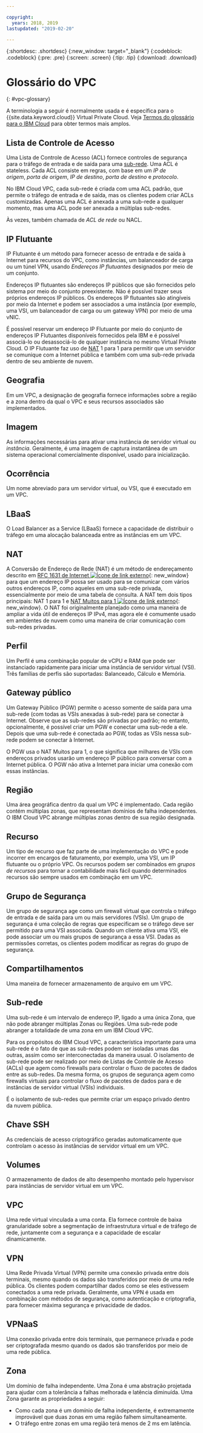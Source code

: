 ```yaml
---

copyright:
  years: 2018, 2019
lastupdated: "2019-02-20"

---
```


{:shortdesc: .shortdesc}
{:new_window: target="_blank"}
{:codeblock: .codeblock}
{:pre: .pre}
{:screen: .screen}
{:tip: .tip}
{:download: .download}

# Glossário do VPC
{: #vpc-glossary}

A terminologia a seguir é normalmente usada e é específica para o {{site.data.keyword.cloud}} Virtual Private Cloud. Veja [Termos do glossário para o IBM Cloud](/docs/overview/glossary/glossary.html) para obter termos mais amplos.

## Lista de Controle de Acesso
Uma Lista de Controle de Acesso (ACL) fornece controles de segurança para o tráfego de entrada e de saída para uma [sub-rede](#subnet). Uma ACL é stateless. Cada ACL consiste em regras, com base em um _IP de origem_, _porta de origem_, _IP de destino_, _porta de destino_ e _protocolo_.

No IBM Cloud VPC, cada sub-rede é criada com uma ACL padrão, que permite o tráfego de entrada e de saída, mas os clientes podem criar ACLs customizadas. Apenas uma ACL é anexada a uma sub-rede a qualquer momento, mas uma ACL pode ser anexada a múltiplas sub-redes.

Às vezes, também chamada de _ACL de rede_ ou NACL.

## IP Flutuante
IP Flutuante é um método para fornecer acesso de entrada e de saída à Internet para recursos do VPC, como instâncias, um balanceador de carga ou um túnel VPN, usando _Endereços IP flutuantes_ designados por meio de um conjunto.

Endereços IP flutuantes são endereços IP públicos que são fornecidos pelo sistema por meio do conjunto preexistente. Não é possível trazer seus próprios endereços IP públicos. Os endereços IP flutuantes são atingíveis por meio da Internet e podem ser associados a uma instância (por exemplo, uma VSI, um balanceador de carga ou um gateway VPN) por meio de uma vNIC.

É possível reservar um endereço IP Flutuante por meio do conjunto de endereços IP Flutuantes disponíveis fornecidos pela IBM e é possível associá-lo ou desassociá-lo de qualquer instância no mesmo Virtual Private Cloud. O IP Flutuante faz uso de [NAT](#nat) 1 para 1 para permitir que um servidor se comunique com a Internet pública e também com uma sub-rede privada dentro de seu ambiente de nuvem.

## Geografia
Em um VPC, a designação de geografia fornece informações sobre a região e a zona dentro da qual o VPC e seus recursos associados são implementados.

## Imagem
As informações necessárias para ativar uma instância de servidor virtual ou _instância_. Geralmente, é uma imagem de captura instantânea de um sistema operacional comercialmente disponível, usado para inicialização.

## Ocorrência
Um nome abreviado para um servidor virtual, ou VSI, que é executado em um VPC.

## LBaaS
O Load Balancer as a Service (LBaaS) fornece a capacidade de distribuir o tráfego em uma alocação balanceada entre as instâncias em um VPC.

## NAT
A Conversão de Endereço de Rede (NAT) é um método de endereçamento descrito em [RFC 1631 de Internet ![Ícone de link externo](../../icons/launch-glyph.svg "Ícone de link externo")](https://tools.ietf.org/html/rfc1631){: new_window} para que um endereço IP possa ser usado para se comunicar com vários outros endereços IP, como aqueles em uma sub-rede privada, essencialmente por meio de uma tabela de consulta. A NAT tem dois tipos principais: NAT 1 para 1 e [NAT Muitos para 1 ![Ícone de link externo](../../icons/launch-glyph.svg "Ícone de link externo")](https://en.wikipedia.org/wiki/Network_address_translation){: new_window}. O NAT foi originalmente planejado como uma maneira de ampliar a vida útil de endereços IP IPv4, mas agora ele é comumente usado em ambientes de nuvem como uma maneira de criar comunicação com sub-redes privadas.

## Perfil
Um Perfil é uma combinação popular de vCPU e RAM que pode ser instanciado rapidamente para iniciar uma instância de servidor virtual (VSI). Três famílias de perfis são suportadas: Balanceado, Cálculo e Memória.


## Gateway público
Um Gateway Público (PGW) permite o acesso somente de saída para uma sub-rede (com todas as VSIs anexadas à sub-rede) para se conectar à Internet. Observe que as sub-redes são privadas por padrão; no entanto, opcionalmente, é possível criar um PGW e conectar uma sub-rede a ele. Depois que uma sub-rede é conectada ao PGW, todas as VSIs nessa sub-rede podem se conectar à Internet.

O PGW usa o NAT Muitos para 1, o que significa que milhares de VSIs com endereços privados usarão um endereço IP público para conversar com a Internet pública. O PGW não ativa a Internet para iniciar uma conexão com essas instâncias.

## Região
Uma área geográfica dentro da qual um VPC é implementado. Cada região contém múltiplas zonas, que representam domínios de falha independentes. O IBM Cloud VPC abrange múltiplas zonas dentro de sua região designada.

## Recurso
Um tipo de recurso que faz parte de uma implementação do VPC e pode incorrer em encargos de faturamento, por exemplo, uma VSI, um IP flutuante ou o próprio VPC. Os recursos podem ser combinados em _grupos de recursos_ para tornar a contabilidade mais fácil quando determinados recursos são sempre usados em combinação em um VPC.

## Grupo de Segurança
Um grupo de segurança age como um firewall virtual que controla o tráfego de entrada e de saída para um ou mais servidores (VSIs). Um grupo de segurança é uma coleção de regras que especificam se o tráfego deve ser permitido para uma VSI associada. Quando um cliente ativa uma VSI, ele pode associar um ou mais grupos de segurança a essa VSI. Dadas as permissões corretas, os clientes podem modificar as regras do grupo de segurança.

## Compartilhamentos
Uma maneira de fornecer armazenamento de arquivo em um VPC.

## Sub-rede
Uma sub-rede é um intervalo de endereço IP, ligado a uma única Zona, que não pode abranger múltiplas Zonas ou Regiões. Uma sub-rede pode abranger a totalidade de uma zona em um IBM Cloud VPC.

Para os propósitos do IBM Cloud VPC, a característica importante para uma sub-rede é o fato de que as sub-redes podem ser isoladas umas das outras, assim como ser interconectadas da maneira usual. O isolamento de sub-rede pode ser realizado por meio de Listas de Controle de Acesso (ACLs) que agem como firewalls para controlar o fluxo de pacotes de dados entre as sub-redes. Da mesma forma, os grupos de segurança agem como firewalls virtuais para controlar o fluxo de pacotes de dados para e de instâncias de servidor virtual (VSIs) individuais.

É o isolamento de sub-redes que permite criar um espaço privado dentro da nuvem pública.

## Chave SSH
As credenciais de acesso criptográfico geradas automaticamente que controlam o acesso às instâncias de servidor virtual em um VPC.

## Volumes
O armazenamento de dados de alto desempenho montado pelo hypervisor para instâncias de servidor virtual em um VPC.

## VPC
Uma rede virtual vinculada a uma conta. Ela fornece controle de baixa granularidade sobre a segmentação de infraestrutura virtual e de tráfego de rede, juntamente com a segurança e a capacidade de escalar dinamicamente.

## VPN
Uma Rede Privada Virtual (VPN) permite uma conexão privada entre dois terminais, mesmo quando os dados são transferidos por meio de uma rede pública. Os clientes podem compartilhar dados como se eles estivessem conectados a uma rede privada. Geralmente, uma VPN é usada em combinação com métodos de segurança, como autenticação e criptografia, para fornecer máxima segurança e privacidade de dados.

## VPNaaS
Uma conexão privada entre dois terminais, que permanece privada e pode ser criptografada mesmo quando os dados são transferidos por meio de uma rede pública.

## Zona
Um domínio de falha independente. Uma Zona é uma abstração projetada para ajudar com a tolerância a falhas melhorada e latência diminuída. Uma Zona garante as propriedades a seguir:

 * Como cada zona é um domínio de falha independente, é extremamente improvável que duas zonas em uma região falhem simultaneamente.
 * O tráfego entre zonas em uma região terá menos de 2 ms em latência.
